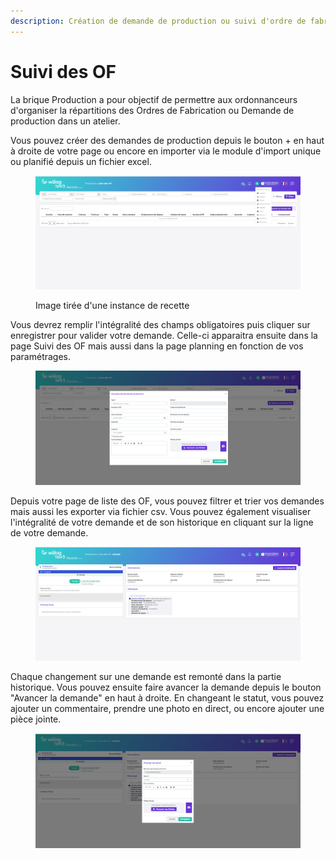 ```yaml
---
description: Création de demande de production ou suivi d'ordre de fabrication.
---
```


# Suivi des OF

La brique Production a pour objectif de permettre aux ordonnanceurs d'organiser la répartitions des Ordres de Fabrication ou Demande de production dans un atelier.&#x20;

Vous pouvez créer des demandes de production depuis le bouton + en haut à droite de votre page ou encore en importer via le module d'import unique ou planifié depuis un fichier excel.&#x20;

<figure><img src="../.gitbook/assets/image (95).png" alt=""><figcaption><p>Image tirée d'une instance de recette</p></figcaption></figure>

Vous devrez remplir l'intégralité des champs obligatoires puis cliquer sur enregistrer pour valider votre demande. Celle-ci apparaitra ensuite dans la page Suivi des OF mais aussi dans la page planning en fonction de vos paramétrages.&#x20;

<figure><img src="../.gitbook/assets/image (96).png" alt=""><figcaption></figcaption></figure>

Depuis votre page de liste des OF, vous pouvez filtrer et trier vos demandes mais aussi les exporter via fichier csv. Vous pouvez également visualiser l'intégralité de votre demande et de son historique en cliquant sur la ligne de votre demande.&#x20;

<figure><img src="../.gitbook/assets/image (97).png" alt=""><figcaption></figcaption></figure>

Chaque changement sur une demande est remonté dans la partie historique. Vous pouvez ensuite faire avancer la demande depuis le bouton "Avancer la demande" en haut à droite. En changeant le statut, vous pouvez ajouter un commentaire, prendre une photo en direct, ou encore ajouter une pièce jointe.&#x20;

<figure><img src="../.gitbook/assets/image (98).png" alt=""><figcaption></figcaption></figure>
